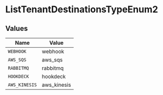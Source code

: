 # ListTenantDestinationsTypeEnum2


## Values

| Name          | Value         |
| ------------- | ------------- |
| `WEBHOOK`     | webhook       |
| `AWS_SQS`     | aws_sqs       |
| `RABBITMQ`    | rabbitmq      |
| `HOOKDECK`    | hookdeck      |
| `AWS_KINESIS` | aws_kinesis   |
